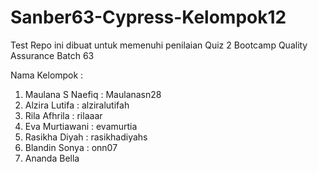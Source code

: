 # Sanber63-Cypress-Kelompok12
Test Repo ini dibuat untuk memenuhi penilaian Quiz 2 Bootcamp Quality Assurance Batch 63

Nama Kelompok : 
1. Maulana S Naefiq : Maulanasn28
2. Alzira Lutifa : alziralutifah
3. Rila Afhrila : rilaaar
4. Eva Murtiawani : evamurtia
5. Rasikha Diyah : rasikhadiyahs
6. Blandin Sonya : onn07
7. Ananda Bella
